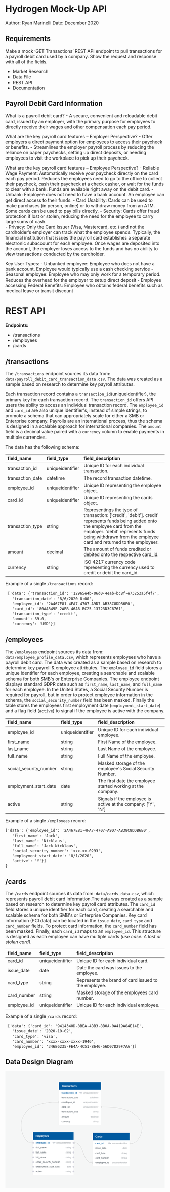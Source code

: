# Hydrogen Mock-Up API
Author: Ryan Marinelli
Date: December 2020

## Requirements 
Make a mock ‘GET Transactions’ REST API endpoint to pull transactions for a payroll debit card used by a company. Show the request and response with all of the fields.
- Market Research 
- Data File
- REST API
- Documentation

## Payroll Debit Card Information
What is a payroll debit card? 
	- A secure, convenient and reloadable debit card, issued by an employer, with the primary purpose for employees to directly receive their wages and other compensation each pay period. 
	
What are the key payroll card features – Employer Perspective? 
	- Offer employers a direct payment option for employees to access their paycheck or benefits. 
	- Streamlines the employer payroll process by reducing the reliance on paper paychecks, setting up direct deposits, or needing employees to visit the workplace to pick up their paycheck.
	
What are the key payroll card features – Employee Perspective?
	- Reliable Wage Payment: Automatically receive your paycheck directly on the card each pay period. Reduces the employees need to go to the office to collect their paycheck, cash their paycheck at a check casher, or wait for the funds to clear with a bank. Funds are available right away on the debit card. 
	- Unbank: Employee does not need to have a bank account. An employee can get direct access to their funds. 
	- Card Usability: Cards can be used to make purchases (in person, online) or to withdraw money from an ATM. Some cards can be used to pay bills directly. 
	- Security: Cards offer fraud protection if lost or stolen, reducing the need for the employee to carry large sums of cash.  
	- Privacy: Only the Card Issuer (Visa, Mastercard, etc.) and not the cardholder’s employer can track what the employee spends. Typically, the financial institution that issues the payroll card establishes a separate electronic subaccount for each employee. Once wages are deposited into the account, the employer loses access to the funds and has no ability to view transactions conducted by the cardholder. 
		
Key User Types:
	- Unbanked employee: Employee who does not have a bank account. Employee would typically use a cash checking service
	- Seasonal employee: Employee who may only work for a temporary period. Reduces the overhead for the employer to setup direct deposit
	- Employee accessing Federal Benefits: Employee who obtains federal benefits such as medical leave or transit discount


# REST API 
**Endpoints:**
- /transactions
- /employees
- /cards

## /transactions
The `/transactions` endpoint sources its data from: `data/payroll_debit_card_transaction_data.csv`. The data was created as a sample based on research to determine key payroll attributes. 

Each transaction record contains a `transaction_id`(uniqueidentifier), the primary key for each transaction record. The `transaction_id` offers API users the ability to access an individual transaction record. The `employee_id` and `card_id` are also unique identifier's, instead of simple strings, to promote a schema that can appropriately scale for either a SMB or Enterprise company. Payrolls are an international process, thus the schema is designed in a scalable approach for international companies. The `amount` field is a decimal value paired with a `currency` column to enable payments in multiple currencies. 

The data has the following schema:

| field_name | field_type | field_description |
|:---|:------------|:-----------------|
| transaction_id | uniqueidentifier | Unique ID for each individual transaction.|
| transaction_date | datetime | The record transaction datetime. |
| employee_id | uniqueidentifier | Unique ID representing the employee object.|
| card_id | uniqueidentifier | Unique ID representing the cards object.|
| transaction_type | string | Representings the type of transaction: ['credit', 'debit']. credit' represents funds being added onto the employee card from the employer. 'debit' represents funds being withdrawn from the employee card and returned to the employeer.|
| amount | decimal | The amount of funds credited or debited onto the respective card_id. |
| currency | string | ISO 4217 currency code representing the currency used to credit or debit the card_id.  |

Example of a single `/transactions` record: 
```
 ['data': {'transaction_id': '12965e4b-06d0-4eab-bc8f-e73253a5f4f7', 
   'transaction_date': '8/6/2020 8:00', 
   'employee_id': '2A467E81-4FA7-4707-A9D7-AB38C8DDB6E0',
   'card_id': '80AA849E-2ABB-46A6-BC25-13723D3C6761', 
   'transaction_type': 'credit', 
   'amount': 39.0, 
   'currency': 'USD'}]
```
 
 
## /employees
The `/employees` endpoint sources its data from: `data/employee_profile_data.csv`, which represents employees who have a payroll debit card. The data was created as a sample based on research to determine key payroll & employee attributes. The `employee_id` field stores a unique identifier for each employee, creating a searchable and scalable schema for both SMB's or Enterprise Companies. The employee endpoint displays standard GDPR data such as `first_name`, `last_name`, and `full_name` for each employee. In the United States, a Social Security Number is required for payroll, but in order to protect employee information in the schema, the `social_security_number` field has been masked. Finally the table stores the employees first employment date (`employment_start_date`) and a flag field (`active`) to signal if the employee is active with the company. 

| field_name | field_type | field_description |
|:---|:------------|:-----------------|
| employee_id | uniqueidentifier | Unique ID for each individual employee.|
| first_name | string | First Name of the employee. |
| last_name | string | Last Name of the employee. |
| full_name | string | Full Name of the employee. |
| social_security_number | string | Masked storage of the employee's Social Security Number. |
| employment_start_date | date | The first date the employee started working at the company. |
| active | string | Signals if the employee is active at the company: ['Y', 'N']

Example of a single `/employees` record: 
```
['data': {'employee_id': '2A467E81-4FA7-4707-A9D7-AB38C8DDB6E0', 
   'first_name': 'Jack', 
   'last_name': 'Nicklaus', 
   'full_name': 'Jack Nicklaus', 
   'social_security_number': 'xxx-xx-0293', 
   'employment_start_date': '8/1/2020', 
   'active': 'Y'}]
}
```

## /cards 
The `/cards` endpoint sources its data from: `data/cards_data.csv`, which represents payroll debit card information.The data was created as a sample based on research to determine key payroll card attributes. The `card_id` field stores a unique identifier for each card, creating a searchable and scalable schema for both SMB's or Enterprise Companies. Key card information (PCI data) can be located in the `issue_date`, `card_type` and `card_number` fields. To protect card information, the `card_number` field has been masked. Finally, each `card_id` maps to an `employee_id`. This structure is designed as each employee can have multiple cards *(use case: A lost or stolen card)*.   

| field_name | field_type | field_description | 
|:---|:------------|:-----------------|
| card_id | uniqueidentifier | Unique ID for each individual card.|
| issue_date | date | Date the card was issues to the employee. |
| card_type | string | Represents the brand of card issued to the employee. |
| card_number | string | Masked storage of the employees card number. |
| employee_id | uniqueidentifier | Unique ID for each individual employee.|

Example of a single `/cards` record: 
```
 ['data': {'card_id': '9414340D-8BEA-4BB3-8B0A-0A419A84E14E', 
   'issue_date': '2020-10-02', 
   'card_type': 'visa', 
   'card_number': 'xxxx-xxxx-xxxx-1946', 
   'employee_id': '346E6235-FE4A-4C51-B646-56D07D29F7AA'}]
```

## Data Design Diagram
![alt text](data_design_diagram.png "Title")

